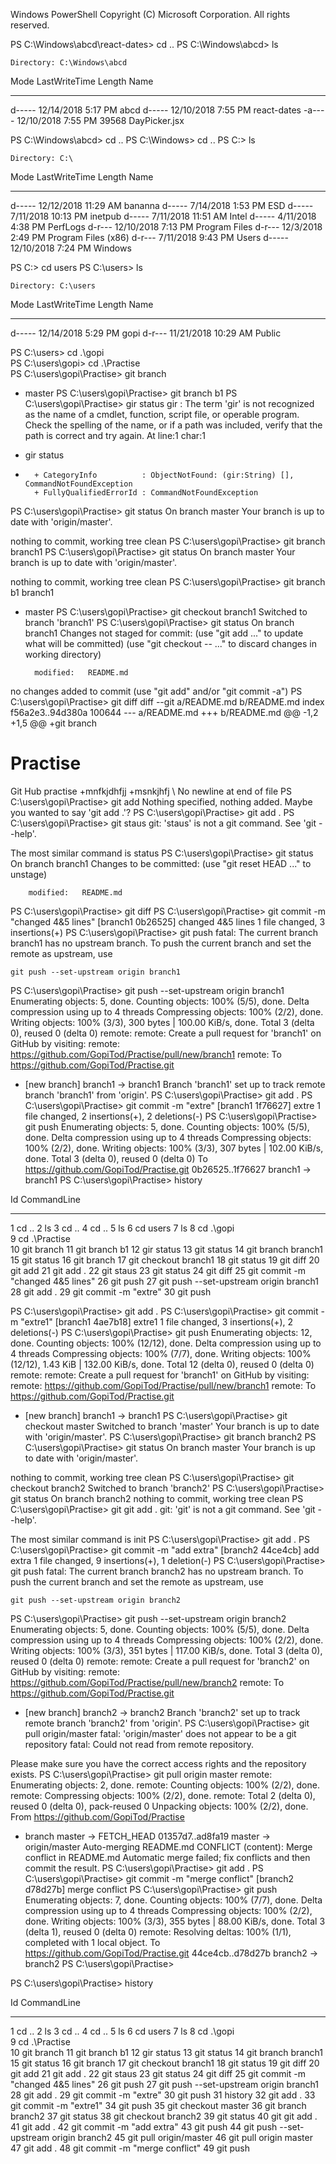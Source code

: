 Windows PowerShell
Copyright (C) Microsoft Corporation. All rights reserved.

PS C:\Windows\abcd\react-dates> cd ..
PS C:\Windows\abcd> ls


    Directory: C:\Windows\abcd


Mode                LastWriteTime         Length Name
----                -------------         ------ ----
d-----       12/14/2018   5:17 PM                abcd
d-----       12/10/2018   7:55 PM                react-dates
-a----       12/10/2018   7:55 PM          39568 DayPicker.jsx


PS C:\Windows\abcd> cd ..
PS C:\Windows> cd ..
PS C:\> ls


    Directory: C:\


Mode                LastWriteTime         Length Name
----                -------------         ------ ----
d-----       12/12/2018  11:29 AM                bananna
d-----        7/14/2018   1:53 PM                ESD
d-----        7/11/2018  10:13 PM                inetpub
d-----        7/11/2018  11:51 AM                Intel
d-----        4/11/2018   4:38 PM                PerfLogs
d-r---       12/10/2018   7:13 PM                Program Files
d-r---        12/3/2018   2:49 PM                Program Files (x86)
d-r---        7/11/2018   9:43 PM                Users
d-----       12/10/2018   7:24 PM                Windows


PS C:\> cd users
PS C:\users> ls


    Directory: C:\users


Mode                LastWriteTime         Length Name
----                -------------         ------ ----
d-----       12/14/2018   5:29 PM                gopi
d-r---       11/21/2018  10:29 AM                Public


PS C:\users> cd .\gopi\
PS C:\users\gopi> cd .\Practise\
PS C:\users\gopi\Practise> git branch
* master
PS C:\users\gopi\Practise> git branch b1
PS C:\users\gopi\Practise> gir status
gir : The term 'gir' is not recognized as the name of a cmdlet, function, script file, or operable program. Check the spelling of the
name, or if a path was included, verify that the path is correct and try again.
At line:1 char:1
+ gir status
+ ~~~
    + CategoryInfo          : ObjectNotFound: (gir:String) [], CommandNotFoundException
    + FullyQualifiedErrorId : CommandNotFoundException

PS C:\users\gopi\Practise> git status
On branch master
Your branch is up to date with 'origin/master'.

nothing to commit, working tree clean
PS C:\users\gopi\Practise> git branch branch1
PS C:\users\gopi\Practise> git status
On branch master
Your branch is up to date with 'origin/master'.

nothing to commit, working tree clean
PS C:\users\gopi\Practise> git branch
  b1
  branch1
* master
PS C:\users\gopi\Practise> git checkout branch1
Switched to branch 'branch1'
PS C:\users\gopi\Practise> git status
On branch branch1
Changes not staged for commit:
  (use "git add <file>..." to update what will be committed)
  (use "git checkout -- <file>..." to discard changes in working directory)

        modified:   README.md

no changes added to commit (use "git add" and/or "git commit -a")
PS C:\users\gopi\Practise> git diff
diff --git a/README.md b/README.md
index f56a2e3..94d380a 100644
--- a/README.md
+++ b/README.md
@@ -1,2 +1,5 @@
+git branch
 # Practise
 Git Hub practise
+mnfkjdhfjj
+msnkjhfj
\ No newline at end of file
PS C:\users\gopi\Practise> git add
Nothing specified, nothing added.
Maybe you wanted to say 'git add .'?
PS C:\users\gopi\Practise> git add .
PS C:\users\gopi\Practise> git staus
git: 'staus' is not a git command. See 'git --help'.

The most similar command is
        status
PS C:\users\gopi\Practise> git status
On branch branch1
Changes to be committed:
  (use "git reset HEAD <file>..." to unstage)

        modified:   README.md

PS C:\users\gopi\Practise> git diff
PS C:\users\gopi\Practise> git commit -m "changed 4&5 lines"
[branch1 0b26525] changed 4&5 lines
 1 file changed, 3 insertions(+)
PS C:\users\gopi\Practise> git push
fatal: The current branch branch1 has no upstream branch.
To push the current branch and set the remote as upstream, use

    git push --set-upstream origin branch1

PS C:\users\gopi\Practise> git push --set-upstream origin branch1
Enumerating objects: 5, done.
Counting objects: 100% (5/5), done.
Delta compression using up to 4 threads
Compressing objects: 100% (2/2), done.
Writing objects: 100% (3/3), 300 bytes | 100.00 KiB/s, done.
Total 3 (delta 0), reused 0 (delta 0)
remote:
remote: Create a pull request for 'branch1' on GitHub by visiting:
remote:      https://github.com/GopiTod/Practise/pull/new/branch1
remote:
To https://github.com/GopiTod/Practise.git
 * [new branch]      branch1 -> branch1
Branch 'branch1' set up to track remote branch 'branch1' from 'origin'.
PS C:\users\gopi\Practise> git add .
PS C:\users\gopi\Practise> git commit -m "extre"
[branch1 1f76627] extre
 1 file changed, 2 insertions(+), 2 deletions(-)
PS C:\users\gopi\Practise> git push
Enumerating objects: 5, done.
Counting objects: 100% (5/5), done.
Delta compression using up to 4 threads
Compressing objects: 100% (2/2), done.
Writing objects: 100% (3/3), 307 bytes | 102.00 KiB/s, done.
Total 3 (delta 0), reused 0 (delta 0)
To https://github.com/GopiTod/Practise.git
   0b26525..1f76627  branch1 -> branch1
PS C:\users\gopi\Practise> history

  Id CommandLine
  -- -----------
   1 cd ..
   2 ls
   3 cd ..
   4 cd ..
   5 ls
   6 cd users
   7 ls
   8 cd .\gopi\
   9 cd .\Practise\
  10 git branch
  11 git branch b1
  12 gir status
  13 git status
  14 git branch branch1
  15 git status
  16 git branch
  17 git checkout branch1
  18 git status
  19 git diff
  20 git add
  21 git add .
  22 git staus
  23 git status
  24 git diff
  25 git commit -m "changed 4&5 lines"
  26 git push
  27 git push --set-upstream origin branch1
  28 git add .
  29 git commit -m "extre"
  30 git push


PS C:\users\gopi\Practise> git add .
PS C:\users\gopi\Practise> git commit -m "extre1"
[branch1 4ae7b18] extre1
 1 file changed, 3 insertions(+), 2 deletions(-)
PS C:\users\gopi\Practise> git push
Enumerating objects: 12, done.
Counting objects: 100% (12/12), done.
Delta compression using up to 4 threads
Compressing objects: 100% (7/7), done.
Writing objects: 100% (12/12), 1.43 KiB | 132.00 KiB/s, done.
Total 12 (delta 0), reused 0 (delta 0)
remote:
remote: Create a pull request for 'branch1' on GitHub by visiting:
remote:      https://github.com/GopiTod/Practise/pull/new/branch1
remote:
To https://github.com/GopiTod/Practise.git
 * [new branch]      branch1 -> branch1
PS C:\users\gopi\Practise> git checkout master
Switched to branch 'master'
Your branch is up to date with 'origin/master'.
PS C:\users\gopi\Practise> git branch branch2
PS C:\users\gopi\Practise> git status
On branch master
Your branch is up to date with 'origin/master'.

nothing to commit, working tree clean
PS C:\users\gopi\Practise> git checkout branch2
Switched to branch 'branch2'
PS C:\users\gopi\Practise> git status
On branch branch2
nothing to commit, working tree clean
PS C:\users\gopi\Practise> git git add .
git: 'git' is not a git command. See 'git --help'.

The most similar command is
        init
PS C:\users\gopi\Practise> git add .
PS C:\users\gopi\Practise> git commit -m "add extra"
[branch2 44ce4cb] add extra
 1 file changed, 9 insertions(+), 1 deletion(-)
PS C:\users\gopi\Practise> git push
fatal: The current branch branch2 has no upstream branch.
To push the current branch and set the remote as upstream, use

    git push --set-upstream origin branch2

PS C:\users\gopi\Practise> git push --set-upstream origin branch2
Enumerating objects: 5, done.
Counting objects: 100% (5/5), done.
Delta compression using up to 4 threads
Compressing objects: 100% (2/2), done.
Writing objects: 100% (3/3), 351 bytes | 117.00 KiB/s, done.
Total 3 (delta 0), reused 0 (delta 0)
remote:
remote: Create a pull request for 'branch2' on GitHub by visiting:
remote:      https://github.com/GopiTod/Practise/pull/new/branch2
remote:
To https://github.com/GopiTod/Practise.git
 * [new branch]      branch2 -> branch2
Branch 'branch2' set up to track remote branch 'branch2' from 'origin'.
PS C:\users\gopi\Practise> git pull origin/master
fatal: 'origin/master' does not appear to be a git repository
fatal: Could not read from remote repository.

Please make sure you have the correct access rights
and the repository exists.
PS C:\users\gopi\Practise> git pull origin master
remote: Enumerating objects: 2, done.
remote: Counting objects: 100% (2/2), done.
remote: Compressing objects: 100% (2/2), done.
remote: Total 2 (delta 0), reused 0 (delta 0), pack-reused 0
Unpacking objects: 100% (2/2), done.
From https://github.com/GopiTod/Practise
 * branch            master     -> FETCH_HEAD
   01357d7..ad8fa19  master     -> origin/master
Auto-merging README.md
CONFLICT (content): Merge conflict in README.md
Automatic merge failed; fix conflicts and then commit the result.
PS C:\users\gopi\Practise>  git add .
PS C:\users\gopi\Practise> git commit -m "merge conflict"
[branch2 d78d27b] merge conflict
PS C:\users\gopi\Practise> git push
Enumerating objects: 7, done.
Counting objects: 100% (7/7), done.
Delta compression using up to 4 threads
Compressing objects: 100% (2/2), done.
Writing objects: 100% (3/3), 355 bytes | 88.00 KiB/s, done.
Total 3 (delta 1), reused 0 (delta 0)
remote: Resolving deltas: 100% (1/1), completed with 1 local object.
To https://github.com/GopiTod/Practise.git
   44ce4cb..d78d27b  branch2 -> branch2
PS C:\users\gopi\Practise>









PS C:\users\gopi\Practise>  history

  Id CommandLine
  -- -----------
   1 cd ..
   2 ls
   3 cd ..
   4 cd ..
   5 ls
   6 cd users
   7 ls
   8 cd .\gopi\
   9 cd .\Practise\
  10 git branch
  11 git branch b1
  12 gir status
  13 git status
  14 git branch branch1
  15 git status
  16 git branch
  17 git checkout branch1
  18 git status
  19 git diff
  20 git add
  21 git add .
  22 git staus
  23 git status
  24 git diff
  25 git commit -m "changed 4&5 lines"
  26 git push
  27 git push --set-upstream origin branch1
  28 git add .
  29 git commit -m "extre"
  30 git push
  31 history
  32 git add .
  33 git commit -m "extre1"
  34 git push
  35 git checkout master
  36 git branch branch2
  37 git status
  38 git checkout branch2
  39 git status
  40 git git add .
  41 git add .
  42 git commit -m "add extra"
  43 git push
  44 git push --set-upstream origin branch2
  45 git pull origin/master
  46 git pull origin master
  47  git add .
  48 git commit -m "merge conflict"
  49 git push
